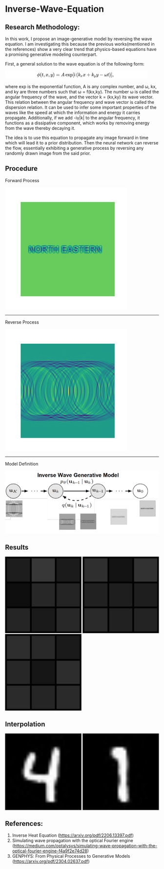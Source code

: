 # Inverse-Wave-Equation

## Research Methodology:
In this work, I propose an image-generative model by reversing the wave equation. 
I am investigating this because the previous works(mentioned in the references) show a very clear trend that physics-based equations have a promising generative modeling counterpart.

First, a general solution to the wave equation is of the following form:

![solution to the wave equation](./gifs/wave_sol_eq.png)

where exp is the exponential function, A is any complex number, and ω, kx, and ky are three numbers such that ω = f(kx,ky). The number ω is called the angular frequency of the wave, and the vector k = (kx,ky) its wave vector. This relation between the angular frequency and wave vector is called the dispersion relation. It can be used to infer some important properties of the waves like the speed at which the information and energy it carries propagate.
Additionally, if we add -iγ|k| to the angular frequency, it functions as a dissipative component, which works by removing energy from the wave thereby decaying it.

The idea is to use this equation to propagate any image forward in time which will lead it to a prior distribution. Then the neural network can reverse the flow, essentially exhibiting a generative process by reversing any randomly drawn image from the said prior.

## Procedure
Forward Process

![Forward Process](./gifs/forward.gif)

-------------------------------------------------------------
Reverse Process

![Reverse Process](./gifs/reverse.gif)

-------------------------------------------------------------

Model Definition

![Model Definition](./gifs/model_definition.png)

## Results

<img src="./gifs/process1.gif" width="250" height="250"/>
<img src="./gifs/process2.gif" width="250" height="250"/>
<img src="./gifs/process3.gif" width="250" height="250"/>

## Interpolation

<img src="./gifs/process4_9.gif" width="250" height="250"/>

<img src="./gifs/process135.gif" width="250" height="250"/>


## References: 
1. Inverse Heat Equation (https://arxiv.org/pdf/2206.13397.pdf)
2. Simulating wave propagation with the optical Fourier engine (https://medium.com/optalysys/simulating-wave-propagation-with-the-optical-fourier-engine-f4a9f2e74d28)
3. GENPHYS: From Physical Processes to Generative Models (https://arxiv.org/pdf/2304.02637.pdf)
